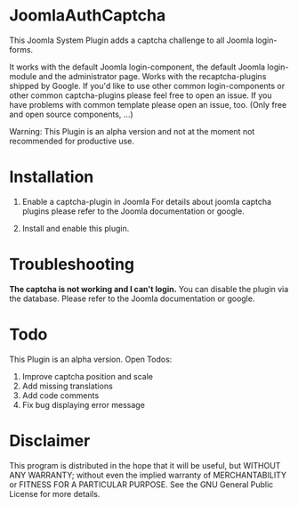 # JoomlaAuthCaptcha
This Joomla System Plugin adds a captcha challenge to all Joomla login-forms.

It works with the default Joomla login-component, the default Joomla login-module and the administrator page. Works with the recaptcha-plugins shipped by Google.
If you'd like to use other common login-components or other common captcha-plugins please feel free to open an issue. If you have problems with common template please open an issue, too. (Only free and open source components, ...)

Warning: This Plugin is an alpha version and not at the moment not recommended for productive use.

# Installation

1. Enable a captcha-plugin in Joomla
For details about joomla captcha plugins please refer to the Joomla documentation or google.

2. Install and enable this plugin.

# Troubleshooting

**The captcha is not working and I can't login.**
You can disable the plugin via the database. Please refer to the Joomla documentation or google.

# Todo
This Plugin is an alpha version. Open Todos:

1. Improve captcha position and scale
2. Add missing translations
3. Add code comments
4. Fix bug displaying error message 

# Disclaimer
This program is distributed in the hope that it will be useful, but WITHOUT ANY WARRANTY; without even the implied warranty of MERCHANTABILITY or FITNESS FOR A PARTICULAR PURPOSE. See the GNU General Public License for more details.